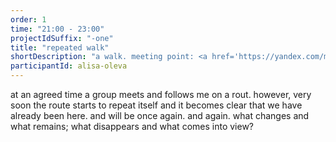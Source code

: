 ```yaml
---
order: 1
time: "21:00 - 23:00"
projectIdSuffix: "-one"
title: "repeated walk"
shortDescription: "a walk. meeting point: <a href='https://yandex.com/maps/157/minsk/?ll=27.557962%2C53.916684&mode=search&sll=27.557203%2C53.917272&sspn=0.002135%2C0.000888&text=53.9169558%2C%2027.556858&z=18' target='_blank'>(53.9169558, 27.5568558)</a>"
participantId: alisa-oleva
---
```


at an agreed time a group meets and follows me on a rout. however, very soon the route starts to repeat itself and it becomes clear that we have already been here. and will be once again. and again. what changes and what remains; what disappears and what comes into view?
